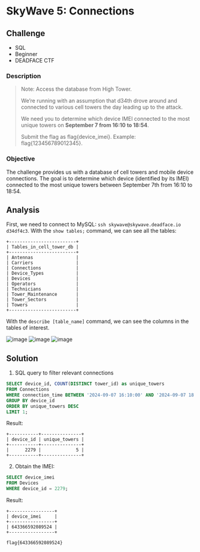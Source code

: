 # SkyWave 5: Connections
## Challenge
- SQL
- Beginner
- DEADFACE CTF

### Description
>Note: Access the database from High Tower.
>
>We’re running with an assumption that d34th drove around and connected to various cell towers the day leading up to the attack.
>
>We need you to determine which device IMEI connected to the most unique towers on **September 7 from 16:10 to 18:54**.
>
>Submit the flag as flag{device_imei}. Example: flag{123456789012345}.

### Objective
The challenge provides us with a database of cell towers and mobile device connections. The goal is to determine which device (identified by its IMEI) connected to the most unique towers between September 7th from 16:10 to 18:54.

## Analysis
First, we need to connect to MySQL: `ssh skywave@skywave.deadface.io` `d34df4c3`.
With the `show tables;` command, we can see all the tables:

```
+-------------------------+
| Tables_in_cell_tower_db |
+-------------------------+
| Antennas                |
| Carriers                |
| Connections             |
| Device_Types            |
| Devices                 |
| Operators               |
| Technicians             |
| Tower_Maintenance       |
| Tower_Sectors           |
| Towers                  |
+-------------------------+
```
With the `describe [table_name]` command, we can see the columns in the tables of interest.

![image](https://github.com/user-attachments/assets/a97dde5f-bb9a-4d4a-9585-5003ddf74c18)
![image](https://github.com/user-attachments/assets/1b770318-dcd2-47e1-bb84-ed54d687d628)
![image](https://github.com/user-attachments/assets/4957d9c8-7498-48be-a309-85b9ed4099d5)

## Solution

1. SQL query to filter relevant connections
```SQL
SELECT device_id, COUNT(DISTINCT tower_id) as unique_towers
FROM Connections
WHERE connection_time BETWEEN '2024-09-07 16:10:00' AND '2024-09-07 18:54:00'
GROUP BY device_id
ORDER BY unique_towers DESC
LIMIT 1;
```
Result:
```
+-----------+---------------+
| device_id | unique_towers |
+-----------+---------------+
|      2279 |             5 |
+-----------+---------------+
```
2. Obtain the IMEI:
```SQL
SELECT device_imei
FROM Devices
WHERE device_id = 2279;
```
Result:
```
+-----------------+
| device_imei     |
+-----------------+
| 643366592089524 |
+-----------------+
```
`flag{643366592089524}`
